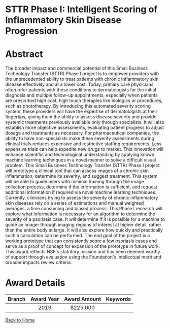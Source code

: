 
STTR Phase I: Intelligent Scoring of Inflammatory Skin Disease Progression
==========================================================================

# Abstract


The broader impact and commercial potential of this Small Business Technology Transfer (STTR) Phase I project is to empower providers with the unprecedented ability to treat patients with chronic inflammatory skin disease effectively and at a lower cost. Today, primary care physicians often refer patients with these conditions to dermatologists for the initial diagnosis and multiple follow-up appointments, especially when patients are prescribed high cost, high touch therapies like biologics or procedures, such as phototherapy. By introducing this automated severity scoring system, these providers will have the expertise of dermatologists at their fingertips, giving them the ability to assess disease severity and provide systemic treatments previously available only through specialists. It will also establish more objective assessments, evaluating patient progress to adjust dosage and treatments as necessary. For pharmaceutical companies, the ability to have non-specialists make these severity assessments during clinical trials reduces expensive and restrictive staffing requirements. Less expensive trials can help expedite new drugs to market. This innovation will enhance scientific and technological understanding by applying known machine learning techniques in a novel manner to solve a difficult visual problem. This Small Business Technology Transfer (STTR) Phase I project will prototype a clinical tool that can assess images of a chronic skin inflammation, determine its severity, and suggest treatment. This system will be able to guide users with minimal training through the image collection process, determine if the information is sufficient, and request additional information if required via novel machine learning techniques. Currently, clinicians trying to assess the severity of chronic inflammatory skin diseases rely on a series of estimations and manual weighted averages, a time consuming and biased process. This Phase I research will explore what information is necessary for an algorithm to determine the severity of a psoriasis case. It will determine if it is possible for a machine to guide an imager through imaging regions of interest at higher detail, rather than the entire body at large. It will also explore how quickly and practically such a calculation can be performed. The end goal of the project is a working prototype that can consistently score a few psoriasis cases and serve as a proof of concept for expansion of the prototype in future work. This award reflects NSF's statutory mission and has been deemed worthy of support through evaluation using the Foundation's intellectual merit and broader impacts review criteria.  

# Award Details

|Branch|Award Year|Award Amount|Keywords|
| :---: | :---: | :---: | :---: |
||2019|$225,000||
  
  


[Back to Home](https://github.com/chrischow/dod_sbir_awards#437)